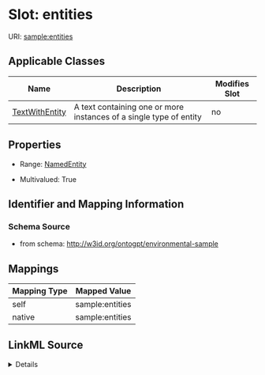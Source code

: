 

# Slot: entities

URI: [sample:entities](http://w3id.org/ontogpt/environmental-sample/entities)



<!-- no inheritance hierarchy -->





## Applicable Classes

| Name | Description | Modifies Slot |
| --- | --- | --- |
| [TextWithEntity](TextWithEntity.md) | A text containing one or more instances of a single type of entity |  no  |







## Properties

* Range: [NamedEntity](NamedEntity.md)

* Multivalued: True





## Identifier and Mapping Information







### Schema Source


* from schema: http://w3id.org/ontogpt/environmental-sample




## Mappings

| Mapping Type | Mapped Value |
| ---  | ---  |
| self | sample:entities |
| native | sample:entities |




## LinkML Source

<details>
```yaml
name: entities
from_schema: http://w3id.org/ontogpt/environmental-sample
rank: 1000
alias: entities
owner: TextWithEntity
domain_of:
- TextWithEntity
range: NamedEntity
multivalued: true

```
</details>